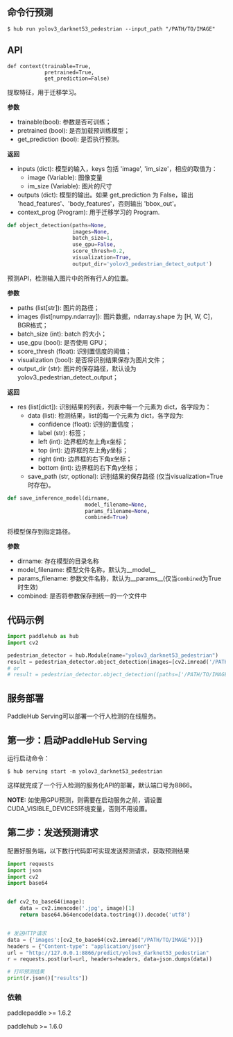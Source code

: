 ## 命令行预测

```
$ hub run yolov3_darknet53_pedestrian --input_path "/PATH/TO/IMAGE"
```

## API

```
def context(trainable=True,
            pretrained=True,
            get_prediction=False)
```

提取特征，用于迁移学习。

**参数**

* trainable(bool): 参数是否可训练；
* pretrained (bool): 是否加载预训练模型；
* get\_prediction (bool): 是否执行预测。

**返回**

* inputs (dict): 模型的输入，keys 包括 'image', 'im\_size'，相应的取值为：
    * image (Variable): 图像变量
    * im\_size (Variable): 图片的尺寸
* outputs (dict): 模型的输出。如果 get\_prediction 为 False，输出 'head\_features'、'body\_features'，否则输出 'bbox\_out'。
* context\_prog (Program): 用于迁移学习的 Program.

```python
def object_detection(paths=None,
                     images=None,
                     batch_size=1,
                     use_gpu=False,
                     score_thresh=0.2,
                     visualization=True,
                     output_dir='yolov3_pedestrian_detect_output')
```

预测API，检测输入图片中的所有行人的位置。

**参数**

* paths (list\[str\]): 图片的路径；
* images (list\[numpy.ndarray\]): 图片数据，ndarray.shape 为 \[H, W, C\]，BGR格式；
* batch\_size (int): batch 的大小；
* use\_gpu (bool): 是否使用 GPU；
* score\_thresh (float): 识别置信度的阈值；
* visualization (bool): 是否将识别结果保存为图片文件；
* output\_dir (str): 图片的保存路径，默认设为 yolov3\_pedestrian\_detect\_output；

**返回**

* res (list\[dict\]): 识别结果的列表，列表中每一个元素为 dict，各字段为：
    * data (list): 检测结果，list的每一个元素为 dict，各字段为:
        * confidence (float): 识别的置信度；
        * label (str): 标签；
        * left (int): 边界框的左上角x坐标；
        * top (int): 边界框的左上角y坐标；
        * right (int): 边界框的右下角x坐标；
        * bottom (int): 边界框的右下角y坐标；
    * save\_path (str, optional): 识别结果的保存路径 (仅当visualization=True时存在)。

```python
def save_inference_model(dirname,
                         model_filename=None,
                         params_filename=None,
                         combined=True)
```

将模型保存到指定路径。

**参数**

* dirname: 存在模型的目录名称
* model\_filename: 模型文件名称，默认为\_\_model\_\_
* params\_filename: 参数文件名称，默认为\_\_params\_\_(仅当`combined`为True时生效)
* combined: 是否将参数保存到统一的一个文件中

## 代码示例

```python
import paddlehub as hub
import cv2

pedestrian_detector = hub.Module(name="yolov3_darknet53_pedestrian")
result = pedestrian_detector.object_detection(images=[cv2.imread('/PATH/TO/IMAGE')])
# or
# result = pedestrian_detector.object_detection((paths=['/PATH/TO/IMAGE'])
```

## 服务部署

PaddleHub Serving可以部署一个行人检测的在线服务。

## 第一步：启动PaddleHub Serving

运行启动命令：
```shell
$ hub serving start -m yolov3_darknet53_pedestrian
```

这样就完成了一个行人检测的服务化API的部署，默认端口号为8866。

**NOTE:** 如使用GPU预测，则需要在启动服务之前，请设置CUDA\_VISIBLE\_DEVICES环境变量，否则不用设置。

## 第二步：发送预测请求

配置好服务端，以下数行代码即可实现发送预测请求，获取预测结果

```python
import requests
import json
import cv2
import base64


def cv2_to_base64(image):
    data = cv2.imencode('.jpg', image)[1]
    return base64.b64encode(data.tostring()).decode('utf8')


# 发送HTTP请求
data = {'images':[cv2_to_base64(cv2.imread("/PATH/TO/IMAGE"))]}
headers = {"Content-type": "application/json"}
url = "http://127.0.0.1:8866/predict/yolov3_darknet53_pedestrian"
r = requests.post(url=url, headers=headers, data=json.dumps(data))

# 打印预测结果
print(r.json()["results"])
```

### 依赖

paddlepaddle >= 1.6.2

paddlehub >= 1.6.0
